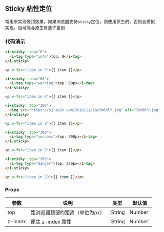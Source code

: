 ## Sticky 粘性定位

常用来实现吸顶效果，如果浏览器支持`sticky`定位，则使用原生的，否则会模拟实现，但可能与原生有些许差别

### 代码演示

```html
<i-sticky :top="0">
  <i-tag type="info">top: 0</i-tag>
</i-sticky>

<p v-for="item in 3">{{ item }}</p>

<i-sticky :top="60">
  <i-tag type="warning">top: 60px</i-tag>
</i-sticky>

<p v-for="item in 6">{{ item }}</p>

<i-sticky :top="100">
  <img src="https://s1.ax2x.com/2018/11/10/5m6blY.jpg" alt="5m6blY.jpg" style="border: 1px solid #eee;" />
</i-sticky>

<p v-for="item in 8">{{ item }}</p>

<i-sticky :top="300">
  <i-tag type="success">top: 300px</i-tag>
</i-sticky>

<p v-for="item in 9">{{ item }}</p>

<i-sticky :top="350">
  <i-tag type="danger">top: 350px</i-tag>
</i-sticky>

<p v-for="item in 20">{{ item }}</p>
```


### Props

| 参数 | 说明 | 类型 | 默认值 |
|------|------|------|------|
| top | 距浏览器顶部的距离（单位为px） | `String | Number` | `0` |
| z-index | 原生 z-index 属性 | `String | Number` | `1` |
